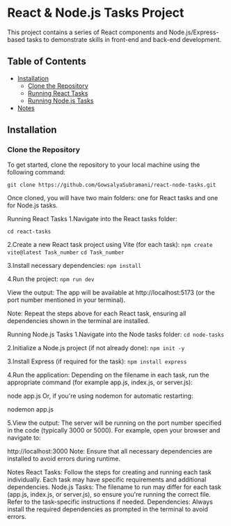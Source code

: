 # React & Node.js Tasks Project

This project contains a series of React components and Node.js/Express-based tasks to demonstrate skills in front-end and back-end development.

## Table of Contents

- [Installation](#installation)
  - [Clone the Repository](#clone-the-repository)
  - [Running React Tasks](#running-react-tasks)
  - [Running Node.js Tasks](#running-nodejs-tasks)
- [Notes](#notes)

## Installation

### Clone the Repository

To get started, clone the repository to your local machine using the following command:

```
git clone https://github.com/GowsalyaSubramani/react-node-tasks.git
```
Once cloned, you will have two main folders: one for React tasks and one for Node.js tasks.

Running React Tasks
1.Navigate into the React tasks folder:
```
cd react-tasks
```

2.Create a new React task project using Vite (for each task):
```npm create vite@latest Task_number```
```cd Task_number```

3.Install necessary dependencies:
```npm install```

4.Run the project:
```npm run dev```

View the output:
The app will be available at http://localhost:5173 (or the port number mentioned in your terminal).

Note: Repeat the steps above for each React task, ensuring all dependencies shown in the terminal are installed.

Running Node.js Tasks
1.Navigate into the Node tasks folder:
```cd node-tasks```

2.Initialize a Node.js project (if not already done):
```npm init -y```

3.Install Express (if required for the task):
```npm install express```

4.Run the application:
Depending on the filename in each task, run the appropriate command (for example app.js, index.js, or server.js):

node app.js
Or, if you're using nodemon for automatic restarting:

nodemon app.js

5.View the output:
The server will be running on the port number specified in the code (typically 3000 or 5000).
For example, open your browser and navigate to:

http://localhost:3000
Note: Ensure that all necessary dependencies are installed to avoid errors during runtime.

Notes
React Tasks: Follow the steps for creating and running each task individually. Each task may have specific requirements and additional dependencies.
Node.js Tasks: The filename to run may differ for each task (app.js, index.js, or server.js), so ensure you're running the correct file. Refer to the task-specific instructions if needed.
Dependencies: Always install the required dependencies as prompted in the terminal to avoid errors.
